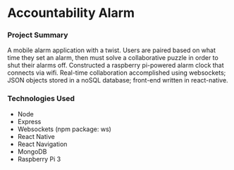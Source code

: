 # Accountability Alarm

### Project Summary
A mobile alarm application with a twist. Users are paired based on what time they set an alarm, then must solve a collaborative puzzle in order to shut their alarms off. Constructed a raspberry pi-powered alarm clock that connects via wifi. Real-time collaboration accomplished using websockets; JSON objects stored in a noSQL database; front-end written in react-native.

### Technologies Used
* Node
* Express
* Websockets (npm package: ws)
* React Native
* React Navigation
* MongoDB
* Raspberry Pi 3

